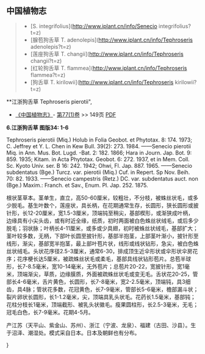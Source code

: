 

## 中国植物志

> * [S.  integrifolius](http://www.iplant.cn/info/Senecio integrifolius?t=z)
> * [腺苞狗舌草  T.  adenolepis](http://www.iplant.cn/info/Tephroseris adenolepis?t=z)
> * [莲座狗舌草  T.  changii](http://www.iplant.cn/info/Tephroseris changii?t=z)
> * [红轮狗舌草  T.  flammea](http://www.iplant.cn/info/Tephroseris flammea?t=z)
> * [狗舌草  T.  kirilowii](http://www.iplant.cn/info/Tephroseris kirilowii?t=z)


**江浙狗舌草 Tephroseris pierotii",



* [《中国植物志》](http://www.iplant.cn/frps)- [第77(1)卷](http://www.iplant.cn/frps/vol/77(1)) >> 149页 [PDF](http://www.iplant.cn/frps/pdf/77(1)/149.PDF)


**6.江浙狗舌草 图版34: 1-6**

Tephroseris pierotii (Miq.) Holub in Folia Geobot. et Phytotax. 8: 174. 1973; C. Jeffrey et Y. L. Chen in Kew Bull. 39(2): 273. 1984. ——Senecio pierotii Miq. in Ann. Mus. Bot. Lugd. -Bat. 2: 182. 1866; Hara in Journ. Jap. Bot. 9: 859. 1935; Kitam. in Acta Phytotax. Geobot. 6: 272. 1937, et in Mem. Coll. Sc. Kyoto Univ. ser. B 16: 242. 1942; Ohwi, Fl. Jap. 887. 1965. ——Senecio subdentatus (Bge.) Turcz. var. pierotii (Miq.) Cuf. in Repert. Sp Nov. Beih. 70: 82. 1933. ——Senecio campestris (Retz.) DC. var. subdentatus auct. non (Bge.) Maxim.: Franch. et Sav., Enum. Pl. Jap. 252. 1875.

根状茎草本。茎单生，直立，高50-60厘米，较粗壮，不分枝，被蛛丝状毛，或多少脱毛。基生叶数个，莲座状，具长柄，在花期通常生存，长圆形，狭长圆形或披针形，长12-20厘米，宽1.5-3厘米，顶端钝至稍尖，基部楔形，或渐狭成叶柄，边缘具有小尖头齿，或有时近全缘，纸质，初时两面被白色蛛丝状绒毛，或后多少脱毛；羽状脉；叶柄长4-11厘米，或多或少具翅，初时被蛛丝状绒毛，基部扩大；茎叶较多数，无柄，下部叶长圆至披针形，基部半抱茎，上部茎叶渐小，披针形至线形，渐尖，基部宽半抱茎，最上部叶苞片状，线形或线状钻形，急尖，被白色蛛丝状绒毛。头状花序径2.5-3厘米，通常6-30，排成顶生近伞形状或伞形状伞房花序；花序梗长达5厘米，被疏蛛丝状毛或柔毛，基部具线状钻形苞片。总苞半球形，长7-8.5毫米，宽10-14毫米，无外苞片；总苞片20-22，宽披针形，宽1毫米，顶端渐尖，草质，边缘膜质，外面被疏蛛丝状毛或变无毛。舌状花20-25，管部长4-6毫米，舌片黄色，长圆形，长7-8毫米，宽2-2.5毫米，顶端钝，具3细齿，具4脉；管状花多数，花冠黄色，长7-9毫米，管部长5-6毫米，檐部漏斗状；裂片卵状长圆形，长1-1.2毫米，尖，顶端具乳头状毛。花药长1.5毫米，基部钝；花柱分枝长1毫米，顶端截形、被乳头状徽毛。瘦果圆柱形，长2.5-3毫米，无毛；冠毛白色，长7-9毫米。花期4-5月。

产江苏（天平山、紫金山、苏州）、浙江（宁波、龙泉）、福建（古田、沙县）。生于沼泽、潮湿处。模式采自日本。日本及朝鲜也有分布。



}